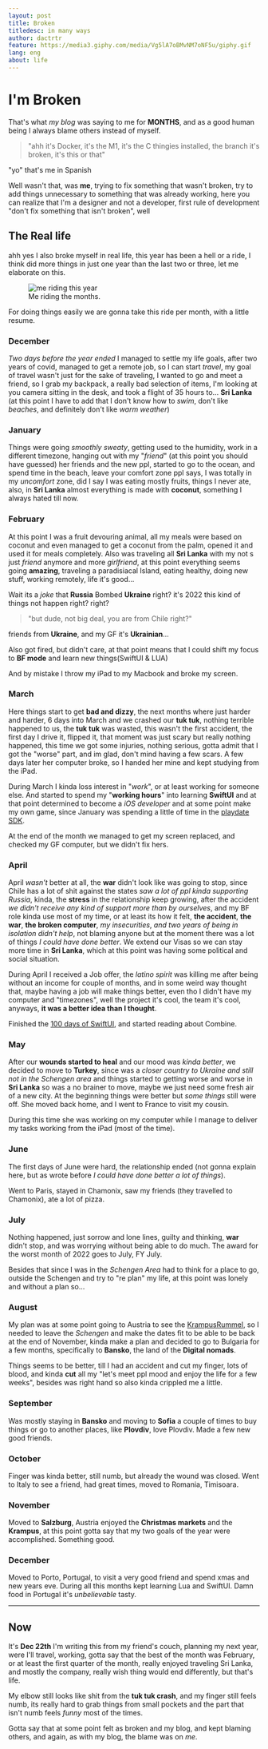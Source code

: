 ```yaml
---
layout: post
title: Broken
titledesc: in many ways
author: dactrtr
feature: https://media3.giphy.com/media/Vg5lA7oBMvNM7oNF5u/giphy.gif
lang: eng
about: life
---
```


# I'm Broken

That's what _my blog_ was saying to me for **MONTHS**, and as a good human being I always blame others instead of myself.

> "ahh it's Docker, it's the M1, it's the C thingies installed, the branch it's broken, it's this or that"

"yo" that's me in Spanish

Well wasn't that, was **me**, trying to fix something that wasn't broken, try to add things unnecessary to something that was already working, here you can realize that I'm a designer and not a developer, first rule of development "don't fix something that isn't broken", well

## The Real life

ahh yes I also broke myself in real life, this year has been a hell or a ride, I think did more things in just one year than the last two or three, let me elaborate on this.

<figure class="figimg">
   <img src="https://media3.giphy.com/media/3o85xEjFxdWsjRGBUY/giphy.gif" alt="me riding this year">
   <figcaption>
      Me riding the months.
   </figcaption>
</figure>

For doing things easily we are gonna take this ride per month, with a little resume.

### December

_Two days before the year ended_ I managed to settle my life goals, after two years of covid, managed to get a remote job, so I can start _travel_, my goal of travel wasn't just for the sake of traveling, I wanted to go and meet a friend, so I grab my backpack, a really bad selection of items, I'm looking at you camera sitting in the desk, and took a flight of 35 hours to... **Sri Lanka** (at this point I have to add that I don't know how to _swim_, don't like _beaches_, and definitely don't like _warm weather_)

### January

Things were going _smoothly sweaty_, getting used to the humidity, work in a different timezone, hanging out with my "_friend_" (at this point you should have guessed) her friends and the new ppl, started to go to the ocean, and spend time in the beach, leave your comfort zone ppl says, I was totally in my _uncomfort_ zone, did I say I was eating mostly fruits, things I never ate, also, in **Sri Lanka** almost everything is made with **coconut**, something I always hated till now.

### February

At this point I was a fruit devouring animal, all my meals were based on coconut and even managed to get a coconut from the palm, opened it and used it for meals completely. Also was traveling all **Sri Lanka** with my not s just _friend_ anymore and more _girlfriend_, at this point everything seems going **amazing**, traveling a paradisiacal Island, eating healthy, doing new stuff, working remotely, life it's good...

Wait its a _joke_ that **Russia** Bombed **Ukraine** right? it's 2022 this kind of things not happen right? right?

> "but dude, not big deal, you are from Chile right?"

friends from **Ukraine**, and my GF it's **Ukrainian**...

Also got fired, but didn't care, at that point means that I could shift my focus to **BF mode** and learn new things(SwiftUI & LUA)

And by mistake I throw my iPad to my Macbook and broke my screen.

### March

Here things start to get **bad and dizzy**, the next months where just harder and harder, 6 days into March and we crashed our **tuk tuk**, nothing terrible happened to us, the **tuk tuk** was wasted, this wasn't the first accident, the first day I drive it, flipped it, that moment was just scary but really nothing happened, this time we got some injuries, nothing serious, gotta admit that I got the "worse" part, and im glad, don't mind having a few scars. A few days later her computer broke, so I handed her mine and kept studying from the iPad.

During March I kinda loss interest in "_work_", or at least working for someone else. And started to spend my "**working hours**" into learning **SwiftUI** and at that point determined to become a _iOS developer_ and at some point make my own game, since January was spending a little of time in the [playdate SDK](https://play.date/dev/).

At the end of the month we managed to get my screen replaced, and checked my GF computer, but we didn't fix hers.

### April

April _wasn't_ better at all, the **war** didn't look like was going to stop, since Chile has a lot of shit against the states _saw a lot of ppl kinda supporting Russia_, kinda, the **stress** in the relationship keep growing, after the accident _we didn't receive any kind of support more than by ourselves_, and my BF role kinda use most of my time, or at least its how it felt, **the accident**, **the war**, **the broken computer**, _my insecurities_, _and two years of being in isolation didn't help_, not blaming anyone but at the moment there was a lot of things _I could have done better_. We extend our Visas so we can stay more time in **Sri Lanka**, which at this point was having some political and social situation.

During April I received a Job offer, the _latino spirit_ was killing me after being without an income for couple of months, and in some weird way thought that, maybe having a job will make things better, even tho I didn't have my computer and "timezones", well the project it's cool, the team it's cool, anyways, **it was a better idea than I thought**.

Finished the [100 days of SwiftUI](https://www.hackingwithswift.com/100/swiftui), and started reading about Combine.

### May

After our **wounds started to heal** and our mood was _kinda better_, we decided to move to **Turkey**, since was a _closer country to Ukraine and still not in the Schengen area_ and things started to getting worse and worse in **Sri Lanka** so was a no brainer to move, maybe we just need some fresh air of a new city. At the beginning things were better but _some things_ still were off. She moved back home, and I went to France to visit my cousin.

During this time she was working on my computer while I manage to deliver my tasks working from the iPad (most of the time).

### June

The first days of June were hard, the relationship ended (not gonna explain here, but as wrote before _I could have done better a lot of things_).

Went to Paris, stayed in Chamonix, saw my friends (they travelled to Chamonix), ate a lot of pizza.

### July

Nothing happened, just sorrow and lone lines, guilty and thinking, **war** didn't stop, and was worrying without being able to do much. The award for the worst month of 2022 goes to July, FY July.

Besides that since I was in the _Schengen Area_ had to think for a place to go, outside the Schengen and try to "re plan" my life, at this point was lonely and without a plan so...

### August

My plan was at some point going to Austria to see the [KrampusRummel](https://en.wikipedia.org/wiki/Krampus), so I needed to leave the _Schengen_ and make the dates fit to be able to be back at the end of November, kinda make a plan and decided to go to Bulgaria for a few months, specifically to **Bansko**, the land of the **Digital nomads**.

Things seems to be better, till I had an accident and cut my finger, lots of blood, and kinda **cut** all my "let's meet ppl mood and enjoy the life for a few weeks", besides was right hand so also kinda crippled me a little.

### September

Was mostly staying in **Bansko** and moving to **Sofia** a couple of times to buy things or go to another places, like **Plovdiv**, love Plovdiv. Made a few new good friends.

### October

Finger was kinda better, still numb, but already the wound was closed. Went to Italy to see a friend, had great times, moved to Romania, Timisoara.

### November

Moved to **Salzburg**, Austria enjoyed the **Christmas markets** and the **Krampus**, at this point gotta say that my two goals of the year were accomplished. Something good.

### December

Moved to Porto, Portugal, to visit a very good friend and spend xmas and new years eve. During all this months kept learning Lua and SwiftUI. Damn food in Portugal it's _unbelievable_ tasty.

---

## Now

It's **Dec 22th** I'm writing this from my friend's couch, planning my next year, were I'll travel, working, gotta say that the best of the month was February, or at least the first quarter of the month, really enjoyed traveling Sri Lanka, and mostly the company, really wish thing would end differently, but that's life.

My elbow still looks like shit from the **tuk tuk crash**, and my finger still feels numb, its really hard to grab things from small pockets and the part that isn't numb feels _funny_ most of the times.

Gotta say that at some point felt as broken and my blog, and kept blaming others, and again, as with my blog, the blame was on _me_.
